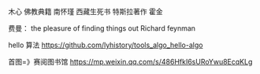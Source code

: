 木心
佛教典籍
南怀瑾
西藏生死书
特斯拉著作
霍金

费曼：
the pleasure of finding things out Richard feynman

hello 算法
https://github.com/lyhistory/tools_algo_hello-algo


首图=》赛阅图书馆 https://mp.weixin.qq.com/s/486HfkI6sURoYwu8EcqKLg